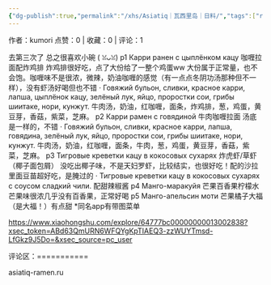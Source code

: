 ```yaml
---
{"dg-publish":true,"permalink":"/xhs/Asiatiq｜瓦西里岛｜日料/","tags":["rednote","圣彼得堡"],"created":"2025-03-17T22:16:21.351+08:00","updated":"2025-03-17T22:16:29.546+08:00"}
---
```


作者：kumori
点赞：0   |   收藏：0   |   评论：1

去第三次了 总之很喜欢小碗 ( ꈍᴗꈍ)
p1 Карри ранен с цыплёнком кацу 咖喱拉面配炸鸡排 炸鸡排很好吃，点了大份给了一整个鸡蛋ww 大份属于正常量，也不会饱。咖喱味不是很浓，微辣，奶油咖喱的感觉（有一点点冬阴功汤那种但不一样），没有虾汤好喝但也不错
· Говяжий бульон, сливки, красное карри, лапша, цыплёнок кацу, зелёный лук, яйцо, проростки сои, грибы шиитаке, нори, кунжут. 牛肉汤，奶油，红咖喱，面条，炸鸡排，葱，鸡蛋，黄豆芽，香菇，紫菜，芝麻。
p2 Карри рамен с говядиной 牛肉咖喱拉面 汤底是一样的，不错
· Говяжий бульон, сливки, красное карри, лапша, говядина, зелёный лук, яйцо, проростки сои, грибы шиитаке, нори, кунжут. 牛肉汤，奶油，红咖喱，面条，牛肉，葱，鸡蛋，黄豆芽，香菇，紫菜，芝麻。
p3 Тигровые креветки кацу в кокосовых сухарях 炸虎虾/草虾（椰子面包屑） 没吃出椰子味，不是天妇罗虾，比较结实，也很好吃！配的沙拉里面豆苗超好吃，是腌过的
· Тигровые креветки кацу в кокосовых сухарях с соусом сладкий чили. 配甜辣椒酱
p4 Манго-маракуйя 芒果百香果柠檬水 芒果味很浓几乎没有百香果，正常好喝
p5 Манго-апельсин моти 芒果橘子大福（是大福！）有点甜
*同名app有带图菜单

https://www.xiaohongshu.com/explore/64777bc00000000013002838?xsec_token=ABd63QmURN6WFQYgKpTIAEQ3-zzWUYTmsd-LfGkz9J5Do=&xsec_source=pc_user

评论区：===========

asiatiq-ramen.ru